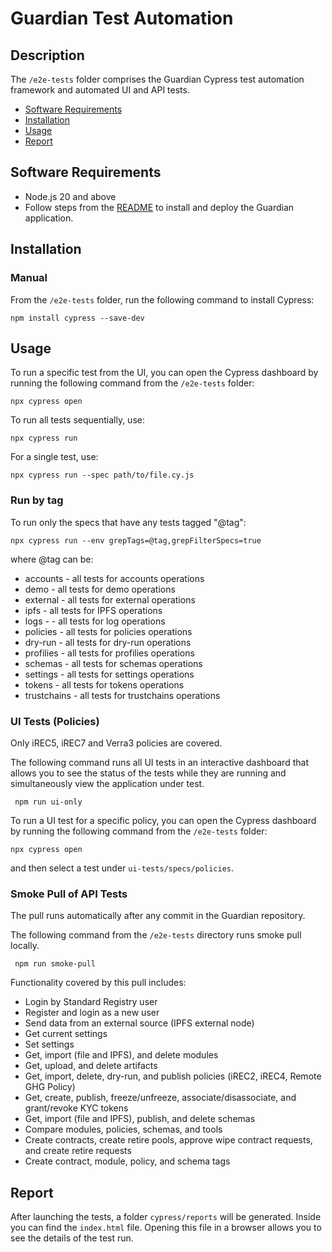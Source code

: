# Guardian Test Automation

## Description
The `/e2e-tests` folder comprises the Guardian Cypress test automation framework and automated UI and API tests.
- [Software Requirements](#software-requirements)
- [Installation](#installation)
- [Usage](#usage)
- [Report](#report)

## Software Requirements
- Node.js 20 and above
- Follow steps from the [README](https://github.com/hashgraph/guardian/blob/main/README.md) to install and deploy the Guardian application.

## Installation

### Manual
From the `/e2e-tests` folder, run the following command to install Cypress:

`npm install cypress --save-dev`

## Usage
To run a specific test from the UI, you can open the Cypress dashboard by running the following command from the `/e2e-tests` folder:

`npx cypress open`

To run all tests sequentially, use:

`npx cypress run`

For a single test, use:

`npx cypress run --spec path/to/file.cy.js`

### Run by tag
To run only the specs that have any tests tagged "@tag":

`npx cypress run --env grepTags=@tag,grepFilterSpecs=true`

where @tag can be:
- accounts - all tests for accounts operations
- demo - all tests for demo operations
- external - all tests for external operations
- ipfs - all tests for IPFS operations
- logs - - all tests for log operations
- policies - all tests for policies operations
- dry-run - all tests for dry-run operations
- profilies - all tests for profilies operations
- schemas - all tests for schemas operations
- settings - all tests for settings operations
- tokens - all tests for tokens operations
- trustchains - all tests for trustchains operations

### UI Tests (Policies)

Only iREC5, iREC7 and Verra3 policies are covered.

The following command runs all UI tests in an interactive dashboard that allows you to see the status of the tests while they are running and simultaneously view the application under test.

   ```shell
    npm run ui-only
   ```

To run a UI test for a specific policy, you can open the Cypress dashboard by running the following command from the `/e2e-tests` folder:

`npx cypress open`

and then select a test under `ui-tests/specs/policies`.

### Smoke Pull of API Tests

The pull runs automatically after any commit in the Guardian repository.

The following command from the `/e2e-tests` directory runs smoke pull locally.

   ```shell
    npm run smoke-pull
   ```

Functionality covered by this pull includes:

- Login by Standard Registry user
- Register and login as a new user
- Send data from an external source (IPFS external node)
- Get current settings
- Set settings
- Get, import (file and IPFS), and delete modules
- Get, upload, and delete artifacts
- Get, import, delete, dry-run, and publish policies (iREC2, iREC4, Remote GHG Policy)
- Get, create, publish, freeze/unfreeze, associate/disassociate, and grant/revoke KYC tokens
- Get, import (file and IPFS), publish, and delete schemas
- Compare modules, policies, schemas, and tools
- Create contracts, create retire pools, approve wipe contract requests, and create retire requests
- Create contract, module, policy, and schema tags

## Report

After launching the tests, a folder `cypress/reports` will be generated. Inside you can find the `index.html` file. Opening this file in a browser allows you to see the details of the test run.
